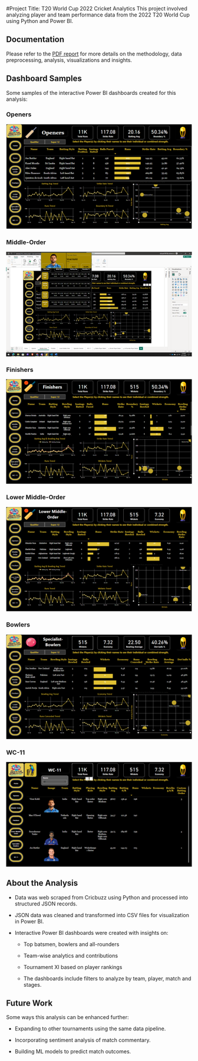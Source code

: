 #Project Title: T20 World Cup 2022 Cricket Analytics
This project involved analyzing player and team performance data from the 2022 T20 World Cup using Python and Power BI.

## Documentation
Please refer to the [PDF report](./T20_Cricket_Project_Report.pdf) for more details on the methodology, data preprocessing, analysis, visualizations and insights.

## Dashboard Samples
Some samples of the interactive Power BI dashboards created for this analysis:
### Openers
![Batting Dashboard](./DashboardImages/openers.PNG)

### Middle-Order
![Batting Dashboard](./DashboardImages/Middel_order.png)

### Finishers
![Batting Dashboard](./DashboardImages/Finishers.PNG)

### Lower Middle-Order
![Batting Dashboard](./DashboardImages/lower_order.PNG)

### Bowlers
![Batting Dashboard](./DashboardImages/bowlers.PNG)

### WC-11
![Batting Dashboard](./DashboardImages/wc_11.PNG)

## About the Analysis

- Data was web scraped from Cricbuzz using Python and processed into structured JSON records.

- JSON data was cleaned and transformed into CSV files for visualization in Power BI. 

- Interactive Power BI dashboards were created with insights on:

  - Top batsmen, bowlers and all-rounders

  - Team-wise analytics and contributions

  - Tournament XI based on player rankings

  - The dashboards include filters to analyze by team, player, match and stages.


## Future Work

Some ways this analysis can be enhanced further:

- Expanding to other tournaments using the same data pipeline.

- Incorporating sentiment analysis of match commentary.

- Building ML models to predict match outcomes.
